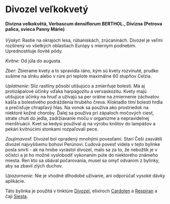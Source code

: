 Divozel veľkokvetý
==================

#### Divizna velkokvětá, Verbascum densiflorum BERTHOL., Divizna (Petrova palica, svieca Panny Márie)

*Výskyt*: Rastie na okrajoch lesa, rúbaniskách, zrúcaninách. Divozel je veľmi
rozšírený vo všetkých oblastiach Európy s miernym podnebím. Uprednostňuje
ílovité pôdy.

*Kvitne*: Od júla do augusta.

*Zber*: Zbierame kvety a to spravidla ráno, kým sú kvety rozvinuté, prudko
sušíme na slnku alebo v rúre pri teplote maximálne 60 stupňov Celzia.

*Uplatnenie*: Sliz rastliny pôsobí utišujúco a zmierňuje bolesti. Má aj
protizápalové účinky vďaka harpagozitu a vervaskozitu. Kvety majú utišujúce
účinky na hruď a užívajú sa per orálne na zmiernenie záchvatov kašľa a
bolestivého podráždenia hrubého čreva. Kloktadlo tlmí bolesti hrdla a prečisťuje
chrapľavý hlas. Na vonok sa používa ako prostriedok na niektoré kožné choroby.
Ďalej sa používa pri zápaloch močových ciest, strate chuti do jedla,
zadržiavanie moču v organizme a nepravidelnej menštruácii. Kvet sa kedysi
používal aj na výrobu knôtov do lampášov a pekári kvitnúcimi stonkami
rozpaľovali pece.

*Zaujímavosť*: Divozel bol opradený mnohými povesťami. Starí Češi zasvätili
divozel najvyššiemu bohovi Perúnovi. Ľudová povesť videla v tejto bylinke posla
smrti - ak na hrobe vyrástol divozel, malo sa za to, že nebožtík je v očistci a
je ho možné vyslobodiť vykonaním púte do niektorého známeho miesta. Ren kto sa
obával počarovania, musel sa omyť odvarom z bylinky, aby sa zbavil zlých duchov.

*Upozornenie*: Nie je vhodné dlhodobé užívanie, ani odporúčať vysoké dávky
aplikácie.

Táto bylinka je použitá v tinktúre [Divozel,](/tinktury-jednobylinkove/divozel)
elixíroch [Cardolen](/elixiry/cardolen-elixir) a
[Respiran](/elixiry/respiran-elixir) a čaji [Siesta](/sip/caje/siesta).

